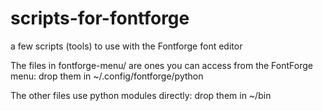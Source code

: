 # scripts-for-fontforge
a few scripts (tools) to use with the Fontforge font editor

The files in fontforge-menu/ are ones you can access from the FontForge menu:
drop them in ~/.config/fontforge/python

The other files use python modules directly: 
drop them in ~/bin 

